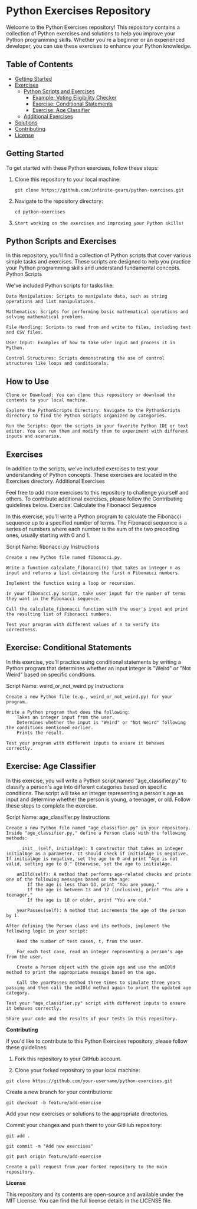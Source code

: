 # Python Exercises Repository

Welcome to the Python Exercises repository! This repository contains a collection of Python exercises and solutions to help you improve your Python programming skills. Whether you're a beginner or an experienced developer, you can use these exercises to enhance your Python knowledge.

## Table of Contents

- [Getting Started](#getting-started)
- [Exercises](#exercises)
  - [Python Scripts and Exercises](#python-scripts-and-exercises)
    - [Example: Voting Eligibility Checker](#example-voting-eligibility-checker)
    - [Exercise: Conditional Statements](#exercise-conditional-statements)
    - [Exercise: Age Classifier](#exercise-age-classifier)  <!-- Added Exercise Entry -->
  - [Additional Exercises](#additional-exercises) <!-- Added Additional Exercises Entry -->
- [Solutions](#solutions)
- [Contributing](#contributing)
- [License](#license)


## Getting Started

To get started with these Python exercises, follow these steps:

1. Clone this repository to your local machine:

     ```git clone https://github.com/infinite-gears/python-exercises.git```
   
2. Navigate to the repository directory:

   ```cd python-exercises```

3.     Start working on the exercises and improving your Python skills!

## Python Scripts and Exercises

In this repository, you'll find a collection of Python scripts that cover various simple tasks and exercises. These scripts are designed to help you practice your Python programming skills and understand fundamental concepts.
Python Scripts

We've included Python scripts for tasks like:

    Data Manipulation: Scripts to manipulate data, such as string operations and list manipulations.

    Mathematics: Scripts for performing basic mathematical operations and solving mathematical problems.

    File Handling: Scripts to read from and write to files, including text and CSV files.

    User Input: Examples of how to take user input and process it in Python.

    Control Structures: Scripts demonstrating the use of control structures like loops and conditionals.

## How to Use

    Clone or Download: You can clone this repository or download the contents to your local machine.

    Explore the PythonScripts Directory: Navigate to the PythonScripts directory to find the Python scripts organized by categories.

    Run the Scripts: Open the scripts in your favorite Python IDE or text editor. You can run them and modify them to experiment with different inputs and scenarios.

## Exercises

In addition to the scripts, we've included exercises to test your understanding of Python concepts. These exercises are located in the Exercises directory.
Additional Exercises

Feel free to add more exercises to this repository to challenge yourself and others. To contribute additional exercises, please follow the Contributing guidelines below.
Exercise: Calculate the Fibonacci Sequence

In this exercise, you'll write a Python program to calculate the Fibonacci sequence up to a specified number of terms. The Fibonacci sequence is a series of numbers where each number is the sum of the two preceding ones, usually starting with 0 and 1.

Script Name: fibonacci.py
Instructions

    Create a new Python file named fibonacci.py.

    Write a function calculate_fibonacci(n) that takes an integer n as input and returns a list containing the first n Fibonacci numbers.

    Implement the function using a loop or recursion.

    In your fibonacci.py script, take user input for the number of terms they want in the Fibonacci sequence.

    Call the calculate_fibonacci function with the user's input and print the resulting list of Fibonacci numbers.

    Test your program with different values of n to verify its correctness.

## Exercise: Conditional Statements

In this exercise, you'll practice using conditional statements by writing a Python program that determines whether an input integer is "Weird" or "Not Weird" based on specific conditions.

Script Name: weird_or_not_weird.py
Instructions

    Create a new Python file (e.g., weird_or_not_weird.py) for your program.

    Write a Python program that does the following:
        Takes an integer input from the user.
        Determines whether the input is "Weird" or "Not Weird" following the conditions mentioned earlier.
        Prints the result.

    Test your program with different inputs to ensure it behaves correctly.

## Exercise: Age Classifier

In this exercise, you will write a Python script named "age_classifier.py" to classify a person's age into different categories based on specific conditions. The script will take an integer representing a person's age as input and determine whether the person is young, a teenager, or old. Follow these steps to complete the exercise.

Script Name: age_classifier.py
Instructions

    Create a new Python file named "age_classifier.py" in your repository.
    Inside "age_classifier.py," define a Person class with the following methods:

        __init__(self, initialAge): A constructor that takes an integer initialAge as a parameter. It should check if initialAge is negative. If initialAge is negative, set the age to 0 and print "Age is not valid, setting age to 0." Otherwise, set the age to initialAge.

        amIOld(self): A method that performs age-related checks and prints one of the following messages based on the age:
            If the age is less than 13, print "You are young."
            If the age is between 13 and 17 (inclusive), print "You are a teenager."
            If the age is 18 or older, print "You are old."

        yearPasses(self): A method that increments the age of the person by 1.

    After defining the Person class and its methods, implement the following logic in your script:

        Read the number of test cases, t, from the user.

        For each test case, read an integer representing a person's age from the user.

        Create a Person object with the given age and use the amIOld method to print the appropriate message based on the age.

        Call the yearPasses method three times to simulate three years passing and then call the amIOld method again to print the updated age category.

    Test your "age_classifier.py" script with different inputs to ensure it behaves correctly.

    Share your code and the results of your tests in this repository.

**Contributing**

If you'd like to contribute to this Python Exercises repository, please follow these guidelines:

  1. Fork this repository to your GitHub account.

  2. Clone your forked repository to your local machine:
    
```git clone https://github.com/your-username/python-exercises.git```


  Create a new branch for your contributions:
  
```
git checkout -b feature/add-exercise
```

Add your new exercises or solutions to the appropriate directories.

Commit your changes and push them to your GitHub repository:

```
git add .
```
```
git commit -m "Add new exercises"
```
```
git push origin feature/add-exercise
```
    Create a pull request from your forked repository to the main repository.

**License**

This repository and its contents are open-source and available under the MIT License. You can find the full license details in the LICENSE file.
